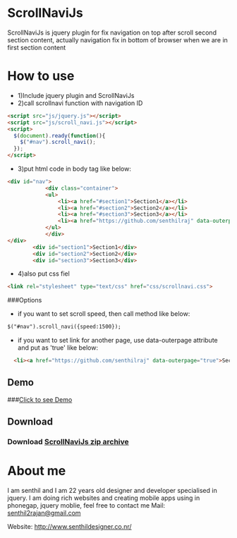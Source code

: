 ScrollNaviJs
============

ScrollNaviJs is jquery plugin for fix navigation on top after scroll second section content, actually navigation fix in bottom of browser when we are in first section content


How to use
==========

- 1)Include jquery plugin and ScrollNaviJs
- 2)call scrollnavi function with navigation ID

```html
<script src="js/jquery.js"></script>
<script src="js/scroll_navi.js"></script>
<script>
  $(document).ready(function(){
    $("#nav").scroll_navi();
  });
</script>
```

- 3)put html code in body tag like below:
```html
<div id="nav">
            <div class="container">
            <ul>
                <li><a href="#section1">Section1</a></li>
                <li><a href="#section2">Section2</a></li>
                <li><a href="#section3">Section3</a></li>
                <li><a href="https://github.com/senthilraj" data-outerpage="true">About senthil</a></li>
            </ul>
            </div>
</div>
        <div id="section1">Section1</div>
        <div id="section2">Section2</div>
        <div id="section3">Section3</div>
```        

- 4)also put css fiel
```html
<link rel="stylesheet" type="text/css" href="css/scrollnavi.css">
```
###Options 

- if you want to set scroll speed, then call method like below:
```html
$("#nav").scroll_navi({speed:1500});
```

- if you want to set link for another page, use data-outerpage attribute and put as 'true' like below:
```html
  <li><a href="https://github.com/senthilraj" data-outerpage="true">Section3</a></li>
```
## Demo

###[Click to see Demo](http://senthilraj.github.io/ScrollNaviJs/)


## Download

### Download [ScrollNaviJs zip archive](https://github.com/senthilraj/ScrollNaviJs/archive/master.zip)


About me
========
 I am senthil and I am 22 years old designer and developer specialised in jquery. I am doing rich websites and creating mobile apps using in phonegap, jquery  moblie, feel free to contact me Mail: senthil2rajan@gmail.com

Website: http://www.senthildesigner.co.nr/
